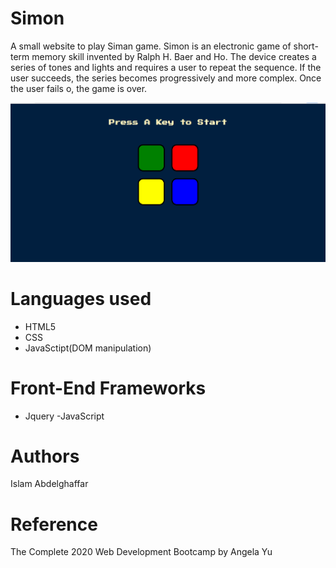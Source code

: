 # Simon
A small website to play Siman game.
Simon is an electronic game of short-term memory skill invented by Ralph H. Baer and Ho.  The device creates a series of tones and lights and requires a user to repeat the sequence. If the user succeeds, the series becomes progressively and more complex. Once the user fails o, the game is over. 

![](Simon.png)
# Languages used
+ HTML5
+ CSS
+ JavaSctipt(DOM manipulation)

# Front-End Frameworks
+ Jquery -JavaScript

# Authors 
Islam Abdelghaffar

# Reference
The Complete 2020 Web Development Bootcamp by Angela Yu

